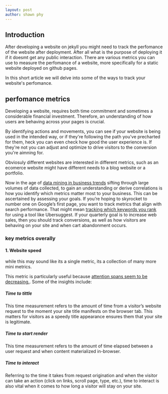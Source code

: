 ```yaml
---
layout: post
author: shawn phy
--- 
```


## Introduction 
After developing a website on jekyll you might need to track the perfomance of the website after deployment. After all what is the purpose of deploying it if it doesmt get any public interaction. 
There are various metrics you can use to measure the perfomance of a website, more specifically for a static website deployed on github pages. 

In this short article we will delve into some of the ways to track your website's perfomance. 
## perfomance metrics 
Developing a website, requires both time commitment and sometimes a considerable financial investment. Therefore, an understanding of how users are behaving across your pages is crucial. 

By identifying actions and movements, you can see if your website is being used in the intended way, or if they're following the path you've precharted for them, heck you can even check how good the user experience is. If they're not you can adjust and optimize to drive visitors to the conversion you're aimning for. 

Obviosuly different websites are interested in different metrics, such as an ecomerce website might have different needs to a blog website or a portfolio. 

Now in the age of [data mining in business trends](https://medium.com/dare-to-be-better/how-to-identify-patterns-and-trends-to-drive-business-success-959049a5d5aa) sifting through large volumes of data collected, to gain an understanding or derive correlations is how you identify which metrics matter most to your business. This can be ascertained by assessing your goals. If you’re hoping to skyrocket to number one on Google’s first page, you want to track metrics that align with search performance. That might mean [tracking which keywords you rank](https://neilpatel.com/blog/ubersuggest-rank-tracking/) for using a tool like Ubersuggest. If your quarterly goal is to increase web sales, then you should track conversions, as well as how visitors are behaving on your site and when cart abandonment occurs.

### key metrics overally
#### 1. Website speed
while this may sound like its a single metric, its a collection of many more mini metrics. 

This metric is particularly useful because [attention spans seem to be decreasing.](https://www.digitalinformationworld.com/2020/02/report-shows-that-attention-spans-are-shortening.html). Some of the insights include: 

##### Time to tittle 
This time measurement refers to the amount of time from a visitor’s website request to the moment your site title manifests on the browser tab. This matters for visitors as a speedy title appearance ensures them that your site is legitimate. 

##### Time to start render
This time measurement refers to the amount of time elapsed between a user request and when content materialized in-browser.

##### Time to interact
Referring to the time it takes from request origination and when the visitor can take an action (click on links, scroll page, type, etc.), time to interact is also vital when it comes to how long a visitor will stay on your site.






